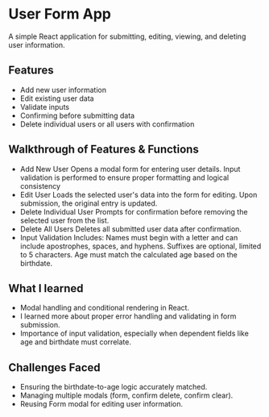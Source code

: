 # User Form App

A simple React application for submitting, editing, viewing, and deleting user information.

## Features
- Add new user information 
- Edit existing user data
- Validate inputs
- Confirming before submitting data
- Delete individual users or all users with confirmation


## Walkthrough of Features & Functions
- Add New User
    Opens a modal form for entering user details. Input validation is performed to ensure proper formatting and logical consistency 
- Edit User
    Loads the selected user's data into the form for editing. Upon submission, the original entry is updated.
- Delete Individual User
    Prompts for confirmation before removing the selected user from the list.
- Delete All Users
    Deletes all submitted user data after confirmation.
- Input Validation Includes:
    Names must begin with a letter and can include apostrophes, spaces, and hyphens.
    Suffixes are optional, limited to 5 characters.
    Age must match the calculated age based on the birthdate.


## What I learned
- Modal handling and conditional rendering in React.
- I learned more about proper error handling and validating in form submission.
- Importance of input validation, especially when dependent fields like age and birthdate must correlate.

## Challenges Faced
- Ensuring the birthdate-to-age logic accurately matched.
- Managing multiple modals (form, confirm delete, confirm clear).
- Reusing Form modal for editing user information.